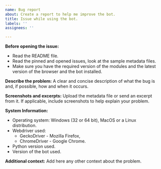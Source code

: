 ```yaml
---
name: Bug report
about: Create a report to help me improve the bot.
title: Issue while using the bot.
labels: ''
assignees: ''

---
```


**Before opening the issue:**
- Read the README file.
- Read the pinned and opened issues, look at the sample metadata files.
- Make sure you have the required version of the modules and the latest version of the browser and the bot installed.

**Describe the problem:**
A clear and concise description of what the bug is and, if possible, how and when it occurs.

**Screenshots and excerpts:**
Upload the metadata file or send an excerpt from it.
If applicable, include screenshots to help explain your problem.

**System Information:**
 - Operating system: Windows (32 or 64 bit), MacOS or a Linux distribution.
 - Webdriver used:
   - GeckoDriver - Mozilla Firefox,
   - ChromeDriver - Google Chrome.
- Python version used.
 - Version of the bot used.

**Additional context:**
Add here any other context about the problem.
